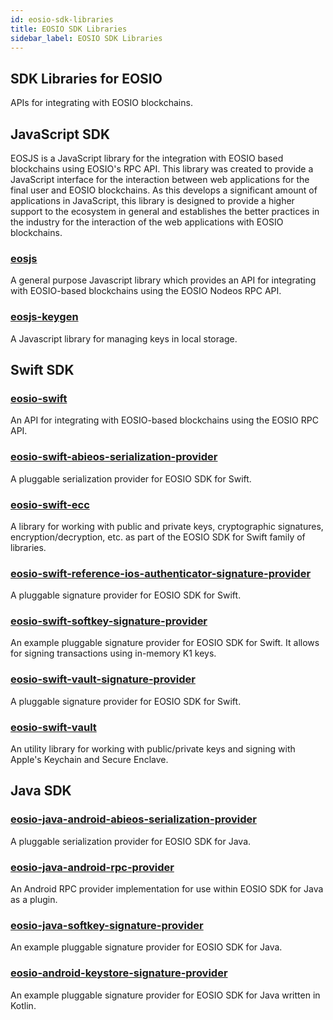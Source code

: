 ```yaml
---
id: eosio-sdk-libraries
title: EOSIO SDK Libraries
sidebar_label: EOSIO SDK Libraries
---
```


## SDK Libraries for EOSIO

APIs for integrating with EOSIO blockchains.

## JavaScript SDK

EOSJS is a JavaScript library for the integration with EOSIO based blockchains using EOSIO's RPC API. This library was created to provide a JavaScript interface for the interaction between web applications for the final user and EOSIO blockchains. As this develops a significant amount of applications in JavaScript, this library is designed to provide a higher support to the ecosystem in general and establishes the better practices in the industry for the interaction of the web applications with EOSIO blockchains.

### [eosjs](https://developers.eos.io/manuals/eosjs/latest/index)
A general purpose Javascript library which provides an API for integrating with EOSIO-based blockchains using the EOSIO Nodeos RPC API.

### [eosjs-keygen](https://github.com/EOSIO/eosjs-keygen)
A Javascript library for managing keys in local storage.

## Swift SDK

### [eosio-swift](https://github.com/EOSIO/eosio-swift)
An API for integrating with EOSIO-based blockchains using the EOSIO RPC API.

### [eosio-swift-abieos-serialization-provider](https://github.com/EOSIO/eosio-swift-abieos-serialization-provider)
A pluggable serialization provider for EOSIO SDK for Swift.

### [eosio-swift-ecc](https://github.com/EOSIO/eosio-swift-ecc)
A library for working with public and private keys, cryptographic signatures, encryption/decryption, etc. as part of the EOSIO SDK for Swift family of libraries.

### [eosio-swift-reference-ios-authenticator-signature-provider](https://github.com/EOSIO/eosio-swift-reference-ios-authenticator-signature-provider)
A pluggable signature provider for EOSIO SDK for Swift.

### [eosio-swift-softkey-signature-provider](https://github.com/EOSIO/eosio-swift-softkey-signature-provider)
An example pluggable signature provider for EOSIO SDK for Swift. It allows for signing transactions using in-memory K1 keys.

### [eosio-swift-vault-signature-provider](https://github.com/EOSIO/eosio-swift-vault-signature-provider)
A pluggable signature provider for EOSIO SDK for Swift.

### [eosio-swift-vault](https://github.com/EOSIO/eosio-swift-vault)
An utility library for working with public/private keys and signing with Apple's Keychain and Secure Enclave.

## Java SDK

### [eosio-java-android-abieos-serialization-provider](https://github.com/EOSIO/eosio-java-android-abieos-serialization-provider)
A pluggable serialization provider for EOSIO SDK for Java.

### [eosio-java-android-rpc-provider](https://github.com/EOSIO/eosio-java-android-rpc-provider)
An Android RPC provider implementation for use within EOSIO SDK for Java as a plugin.

### [eosio-java-softkey-signature-provider](https://github.com/EOSIO/eosio-java-softkey-signature-provider)
An example pluggable signature provider for EOSIO SDK for Java.

### [eosio-android-keystore-signature-provider](https://github.com/EOSIO/eosio-android-keystore-signature-provider)
An example pluggable signature provider for EOSIO SDK for Java written in Kotlin.
